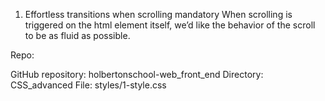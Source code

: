 1. Effortless transitions when scrolling
mandatory
When scrolling is triggered on the html element itself, we’d like the behavior of the scroll to be as fluid as possible.

Repo:

GitHub repository: holbertonschool-web_front_end
Directory: CSS_advanced
File: styles/1-style.css